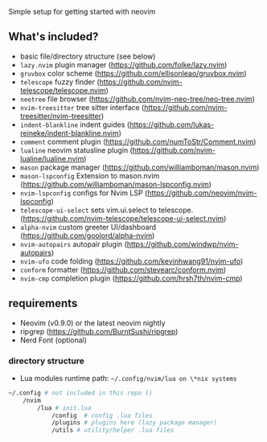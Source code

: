 Simple setup for getting started with neovim

## What's included?

- basic file/directory structure (see below)
- `lazy.nvim` plugin manager (https://github.com/folke/lazy.nvim)
- `gruvbox` color scheme (https://github.com/ellisonleao/gruvbox.nvim)
- `telescope` fuzzy finder (https://github.com/nvim-telescope/telescope.nvim)
- `neotree` file browser (https://github.com/nvim-neo-tree/neo-tree.nvim)
- `nvim-treesitter` tree sitter interface (https://github.com/nvim-treesitter/nvim-treesitter)
- `indent-blankline` indent guides (https://github.com/lukas-reineke/indent-blankline.nvim)
- `comment` comment plugin (https://github.com/numToStr/Comment.nvim)
- `lualine` neovim statusline plugin (https://github.com/nvim-lualine/lualine.nvim)
- `mason` package manager (https://github.com/williamboman/mason.nvim)
- `mason-lspconfig` Extension to mason.nvim (https://github.com/williamboman/mason-lspconfig.nvim)
- `nvim-lspconfig` configs for Nvim LSP (https://github.com/neovim/nvim-lspconfig)
- `telescope-ui-select` sets vim.ui.select to telescope. (https://github.com/nvim-telescope/telescope-ui-select.nvim)
- `alpha-nvim` custom greeter UI/dashboard (https://github.com/goolord/alpha-nvim)
- `nvim-autopairs`  autopair plugin  (https://github.com/windwp/nvim-autopairs)
- `nvim-ufo` code folding (https://github.com/kevinhwang91/nvim-ufo)
- `conform` formatter (https://github.com/stevearc/conform.nvim)
- `nvim-cmp` completion plugin (https://github.com/hrsh7th/nvim-cmp)

## requirements

- Neovim (v0.9.0) or the latest neovim nightly
- ripgrep (https://github.com/BurntSushi/ripgrep)
- Nerd Font (optional)

### directory structure

- Lua modules runtime path: `~/.config/nvim/lua on \*nix systems`

```bash
~/.config # not included in this repo ()
    /nvim
        /lua # init.lua
            /config  # config .lua files
            /plugins # plugins here (lazy package manager)
            /utils # utility/helper .lua files
```
